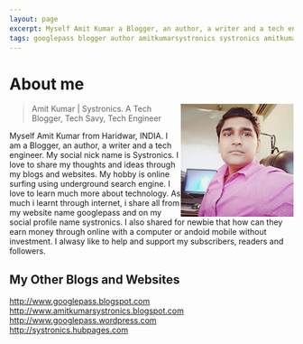 ```yaml
---
layout: page
excerpt: Myself Amit Kumar a Blogger, an author, a writer and a tech engineer. My social nick name is Systronics. I love to share my thoughts and ideas through my blogs and websites
tags: googlepass blogger author amitkumarsystronics systronics amitkumar
---
```


# About me

<p class="full-width no-margin"><img src="/public/image/profile.png" alt="Systronics" width="200" height="200" align="right"/></p>

<blockquote class="full-width"><p>Amit Kumar | Systronics. A Tech Blogger, Tech Savy, Tech Engineer</p></blockquote>


Myself Amit Kumar from Haridwar, INDIA. I am a Blogger, an author, a writer and a tech engineer. My social nick name is Systronics. I love to share my thoughts and ideas through my blogs and websites. My hobby is  online surfing using underground search engine. I love to learn much more about technology. As much i learnt through internet, i share all from my website name googlepass and on my social profile name systronics. I also shared for newbie that how can they earn money through online with a computer or andoid mobile without investment. I alwasy like to help and support my subscribers, readers and followers.<br>

<h2>My Other Blogs and Websites</h2>
<a href="http://www.googlepass.blogspot.com/">http://www.googlepass.blogspot.com</a><br>
<a href="http://www.amitkumarsystronics.blogspot.com/">http://www.amitkumarsystronics.blogspot.com</a><br>
<a href="http://www.googlepass.wordpress.com/">http://www.googlepass.wordpress.com</a><br>
<a href="https://systronics.hubpages.com/">http://systronics.hubpages.com</a><br>

<div class="sharethis-inline-follow-buttons"></div>
